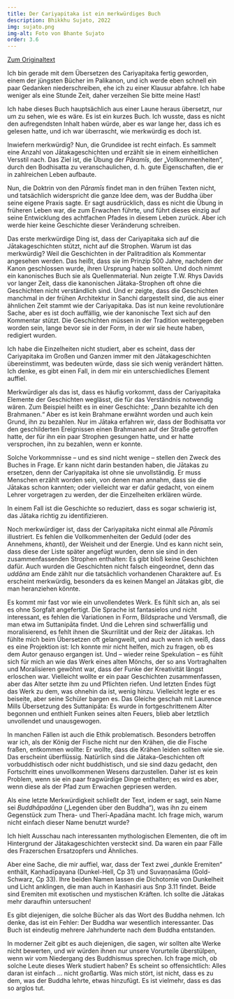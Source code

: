 ```yaml
---
title: Der Cariyapitaka ist ein merkwürdiges Buch
description: Bhikkhu Sujato, 2022
img: sujato.png
img-alt: Foto von Bhante Sujato
order: 3.6
---
```


[Zum Originaltext](https://discourse.suttacentral.net/t/the-cariyapitaka-is-an-odd-book/27584)

Ich bin gerade mit dem Übersetzen des Cariyapitaka fertig geworden, einem der jüngsten Bücher im Palikanon, und ich werde eben schnell ein paar Gedanken niederschreiben, ehe ich zu einer Klausur abfahre. Ich habe weniger als eine Stunde Zeit, daher verzeihen Sie bitte meine Hast!

Ich habe dieses Buch hauptsächlich aus einer Laune heraus übersetzt, nur um zu sehen, wie es wäre. Es ist ein kurzes Buch. Ich wusste, dass es nicht den aufregendsten Inhalt haben würde, aber es war lange her, dass ich es gelesen hatte, und ich war überrascht, wie merkwürdig es doch ist.

Inwiefern merkwürdig? Nun, die Grundidee ist recht einfach. Es sammelt eine Anzahl von Jātakageschichten und erzählt sie in einem einheitlichen Versstil nach. Das Ziel ist, die Übung der *Pāramīs*, der „Vollkommenheiten“, durch den Bodhisatta zu veranschaulichen, d. h. gute Eigenschaften, die er in zahlreichen Leben aufbaute.

Nun, die Doktrin von den *Pāramīs* findet man in den frühen Texten nicht, und tatsächlich widerspricht die ganze Idee dem, was der Buddha über seine eigene Praxis sagte. Er sagt ausdrücklich, dass es nicht die Übung in früheren Leben war, die zum Erwachen führte, und führt dieses einzig auf seine Entwicklung des achtfachen Pfades in diesem Leben zurück. Aber ich werde hier keine Geschichte dieser Veränderung schreiben.

Das erste merkwürdige Ding ist, dass der Cariyapitaka sich auf die Jātakageschichten stützt, nicht auf die Strophen. Warum ist das merkwürdig? Weil die Geschichten in der Palitradition als Kommentar angesehen werden. Das heißt, dass sie im Prinzip 500 Jahre, nachdem der Kanon geschlossen wurde, ihren Ursprung haben sollten. Und doch nimmt ein kanonisches Buch sie als Quellenmaterial. Nun zeigte T.W. Rhys Davids vor langer Zeit, dass die kanonischen Jātaka-Strophen oft ohne die Geschichten nicht verständlich sind. Und er zeigte, dass die Geschichten manchmal in der frühen Architektur in Sanchi dargestellt sind, die aus einer ähnlichen Zeit stammt wie der Cariyapitaka. Das ist nun keine revolutionäre Sache, aber es ist doch auffällig, wie der kanonische Text sich auf den Kommentar stützt. Die Geschichten müssen in der Tradition weitergegeben worden sein, lange bevor sie in der Form, in der wir sie heute haben, redigiert wurden.

Ich habe die Einzelheiten nicht studiert, aber es scheint, dass der Cariyapitaka im Großen und Ganzen immer mit den Jātakageschichten übereinstimmt, was bedeuten würde, dass sie sich wenig verändert hätten. Ich denke, es gibt einen Fall, in dem mir ein unterschiedliches Element auffiel.

Merkwürdiger als das ist, dass es häufig vorkommt, dass der Cariyapitaka Elemente der Geschichten weglässt, die für das Verständnis notwendig wären. Zum Beispiel heißt es in einer Geschichte: „Dann bezahlte ich den Brahmanen.“ Aber es ist kein Brahmane erwähnt worden und auch kein Grund, ihn zu bezahlen. Nur im Jātaka erfahren wir, dass der Bodhisatta vor den geschilderten Ereignissen einen Brahmanen auf der Straße getroffen hatte, der für ihn ein paar Strophen gesungen hatte, und er hatte versprochen, ihn zu bezahlen, wenn er konnte.

Solche Vorkommnisse – und es sind nicht wenige – stellen den Zweck des Buches in Frage. Er kann nicht darin bestanden haben, die Jātakas zu ersetzen, denn der Cariyapitaka ist ohne sie unvollständig. Er muss Menschen erzählt worden sein, von denen man annahm, dass sie die Jātakas schon kannten; oder vielleicht war er dafür gedacht, von einem Lehrer vorgetragen zu werden, der die Einzelheiten erklären würde.

In einem Fall ist die Geschichte so reduziert, dass es sogar schwierig ist, das Jātaka richtig zu identifizieren.

Noch merkwürdiger ist, dass der Cariyapitaka nicht einmal alle *Pāramīs* illustriert. Es fehlen die Vollkommenheiten der Geduld (oder des Annehmens, *khanti*), der Weisheit und der Energie. Und es kann nicht sein, dass diese der Liste später angefügt wurden, denn sie sind in den zusammenfassenden Strophen enthalten: Es gibt bloß keine Geschichten dafür. Auch wurden die Geschichten nicht falsch eingeordnet, denn das *uddāna* am Ende zählt nur die tatsächlich vorhandenen Charaktere auf. Es erscheint merkwürdig, besonders da es keinen Mangel an Jātakas gibt, die man heranziehen könnte.

Es kommt mir fast vor wie ein unvollendetes Werk. Es fühlt sich an, als sei es ohne Sorgfalt angefertigt. Die Sprache ist fantasielos und nicht interessant, es fehlen die Variationen in Form, Bildsprache und Versmaß, die man etwa im Suttanipāta findet. Und die Lehren sind schwerfällig und  moralisierend, es fehlt ihnen die Skurrilität und der Reiz der Jātakas. Ich fühlte mich beim Übersetzen oft gelangweilt, und auch wenn ich weiß, dass es eine Projektion ist: Ich konnte mir nicht helfen, mich zu fragen, ob es dem Autor genauso ergangen ist. Und – wieder reine Spekulation – es fühlt sich für mich an wie das Werk eines alten Mönchs, der so ans Vortraghalten und Moralisieren gewöhnt war, dass der Funke der Kreativität längst erloschen war. Vielleicht wollte er ein paar Geschichten zusammenfassen, aber das Alter setzte ihm zu und Pflichten riefen. Und letzten Endes fügt das Werk zu dem, was ohnehin da ist, wenig hinzu. Vielleicht legte er es beiseite, aber seine Schüler bargen es. Das Gleiche geschah mit Laurence Mills Übersetzung des Suttanipāta: Es wurde in fortgeschrittenem Alter begonnen und enthielt Funken seines alten Feuers, blieb aber letztlich unvollendet und unausgewogen.

In manchen Fällen ist auch die Ethik problematisch. Besonders betroffen war ich, als der König der Fische nicht nur den Krähen, die die Fische fraßen, entkommen wollte: Er wollte, dass die Krähen leiden sollten wie sie. Das erscheint überflüssig. Natürlich sind die Jātaka-Geschichten oft vorbuddhistisch oder nicht buddhistisch, und sie sind dazu gedacht, den Fortschritt eines unvollkommenen Wesens darzustellen. Daher ist es kein Problem, wenn sie ein paar fragwürdige Dinge enthalten; es wird es aber, wenn diese als der Pfad zum Erwachen gepriesen werden.

Als eine letzte Merkwürdigkeit schließt der Text, indem er sagt, sein Name sei *Buddhāpadāna* („Legenden über den Buddha“), was ihn zu einem Gegenstück zum Thera- und Therī-Apadāna macht. Ich frage mich, warum nicht einfach dieser Name benutzt wurde?

Ich hielt Ausschau nach interessanten mythologischen Elementen, die oft im Hintergrund der Jātakageschichten versteckt sind. Da waren ein paar Fälle des Frazerschen Ersatzopfers und Ähnliches.

Aber eine Sache, die mir auffiel, war, dass der Text zwei „dunkle Eremiten“ enthält, Kaṇhadīpayana (Dunkel-Hell, Cp 31) und Suvaṇṇasāma (Gold-Schwarz, Cp 33). Ihre beiden Namen lassen die Dichotomie von Dunkelheit und Licht anklingen, die man auch in Kaṇhasiri aus Snp 3.11 findet. Beide sind Eremiten mit exotischen und mystischen Kräften. Ich sollte die Jātakas mehr daraufhin untersuchen!

Es gibt diejenigen, die solche Bücher als das Wort des Buddha nehmen. Ich denke, das ist ein Fehler: Der Buddha war wesentlich interessanter. Das Buch ist eindeutig mehrere Jahrhunderte nach dem Buddha entstanden.

In moderner Zeit gibt es auch diejenigen, die sagen, wir sollten alte Werke nicht bewerten, und wir würden ihnen nur unsere Vorurteile überstülpen, wenn wir vom Niedergang des Buddhismus sprechen. Ich frage mich, ob solche Leute dieses Werk studiert haben? Es scheint so offensichtlich: Alles daran ist einfach … nicht großartig. Was mich stört, ist nicht, dass es zu dem, was der Buddha lehrte, etwas hinzufügt. Es ist vielmehr, dass es das so arglos tut.